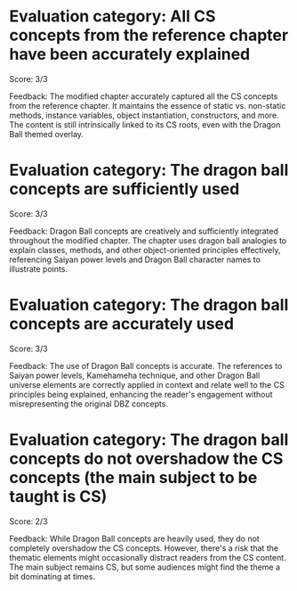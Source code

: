 # Evaluation category: All CS concepts from the reference chapter have been accurately explained

Score: 3/3

Feedback: The modified chapter accurately captured all the CS concepts from the reference chapter. It maintains the essence of static vs. non-static methods, instance variables, object instantiation, constructors, and more. The content is still intrinsically linked to its CS roots, even with the Dragon Ball themed overlay.

# Evaluation category: The dragon ball concepts are sufficiently used

Score: 3/3

Feedback: Dragon Ball concepts are creatively and sufficiently integrated throughout the modified chapter. The chapter uses dragon ball analogies to explain classes, methods, and other object-oriented principles effectively, referencing Saiyan power levels and Dragon Ball character names to illustrate points.

# Evaluation category: The dragon ball concepts are accurately used

Score: 3/3

Feedback: The use of Dragon Ball concepts is accurate. The references to Saiyan power levels, Kamehameha technique, and other Dragon Ball universe elements are correctly applied in context and relate well to the CS principles being explained, enhancing the reader's engagement without misrepresenting the original DBZ concepts.

# Evaluation category: The dragon ball concepts do not overshadow the CS concepts (the main subject to be taught is CS)

Score: 2/3

Feedback: While Dragon Ball concepts are heavily used, they do not completely overshadow the CS concepts. However, there's a risk that the thematic elements might occasionally distract readers from the CS content. The main subject remains CS, but some audiences might find the theme a bit dominating at times.

